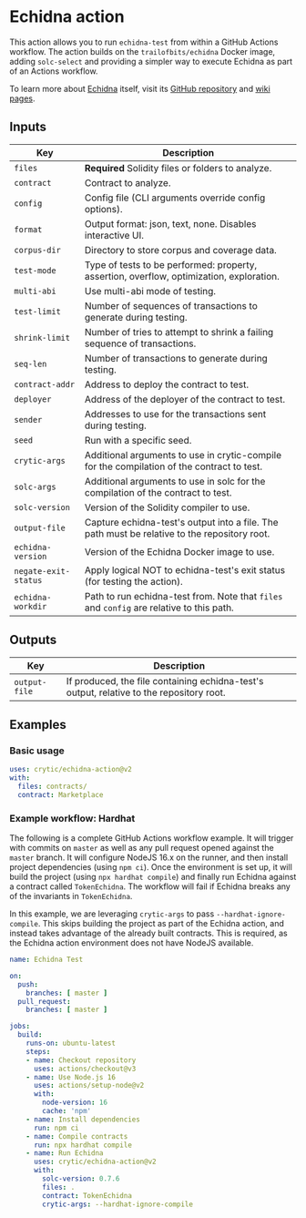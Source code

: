 # Echidna action

This action allows you to run `echidna-test` from within a GitHub Actions
workflow. The action builds on the `trailofbits/echidna` Docker image, adding
`solc-select` and providing a simpler way to execute Echidna as part of an
Actions workflow.

To learn more about [Echidna](https://github.com/crytic/echidna) itself, visit
its [GitHub repository](https://github.com/crytic/echidna) and [wiki
pages](https://github.com/crytic/echidna/wiki).

## Inputs

| Key                  | Description
|----------------------|------------
| `files`              | **Required** Solidity files or folders to analyze.
| `contract`           | Contract to analyze.
| `config`             | Config file (CLI arguments override config options).
| `format`             | Output format: json, text, none. Disables interactive UI.
| `corpus-dir`         | Directory to store corpus and coverage data.
| `test-mode`          | Type of tests to be performed: property, assertion, overflow, optimization, exploration.
| `multi-abi`          | Use multi-abi mode of testing.
| `test-limit`         | Number of sequences of transactions to generate during testing.
| `shrink-limit`       | Number of tries to attempt to shrink a failing sequence of transactions.
| `seq-len`            | Number of transactions to generate during testing.
| `contract-addr`      | Address to deploy the contract to test.
| `deployer`           | Address of the deployer of the contract to test.
| `sender`             | Addresses to use for the transactions sent during testing.
| `seed`               | Run with a specific seed.
| `crytic-args`        | Additional arguments to use in crytic-compile for the compilation of the contract to test.
| `solc-args`          | Additional arguments to use in solc for the compilation of the contract to test.
| `solc-version`       | Version of the Solidity compiler to use.
| `output-file`        | Capture echidna-test's output into a file. The path must be relative to the repository root.
| `echidna-version`    | Version of the Echidna Docker image to use.
| `negate-exit-status` | Apply logical NOT to echidna-test's exit status (for testing the action).
| `echidna-workdir`    | Path to run echidna-test from. Note that `files` and `config` are relative to this path.

## Outputs

| Key           | Description
|---------------|------------
| `output-file` | If produced, the file containing echidna-test's output, relative to the repository root.

## Examples

### Basic usage

```yaml
uses: crytic/echidna-action@v2
with:
  files: contracts/
  contract: Marketplace
```

### Example workflow: Hardhat

The following is a complete GitHub Actions workflow example. It will trigger
with commits on `master` as well as any pull request opened against the `master`
branch. It will configure NodeJS 16.x on the runner, and then install project
dependencies (using `npm ci`). Once the environment is set up, it will build the
project (using `npx hardhat compile`) and finally run Echidna against a contract
called `TokenEchidna`. The workflow will fail if Echidna breaks any of the
invariants in `TokenEchidna`.

In this example, we are leveraging `crytic-args` to pass
`--hardhat-ignore-compile`. This skips building the project as part of the
Echidna action, and instead takes advantage of the already built contracts. This
is required, as the Echidna action environment does not have NodeJS available.

```yaml
name: Echidna Test

on:
  push:
    branches: [ master ]
  pull_request:
    branches: [ master ]

jobs:
  build:
    runs-on: ubuntu-latest
    steps:
    - name: Checkout repository
      uses: actions/checkout@v3
    - name: Use Node.js 16
      uses: actions/setup-node@v2
      with:
        node-version: 16
        cache: 'npm'
    - name: Install dependencies
      run: npm ci
    - name: Compile contracts
      run: npx hardhat compile
    - name: Run Echidna
      uses: crytic/echidna-action@v2
      with:
        solc-version: 0.7.6
        files: .
        contract: TokenEchidna
        crytic-args: --hardhat-ignore-compile
```
